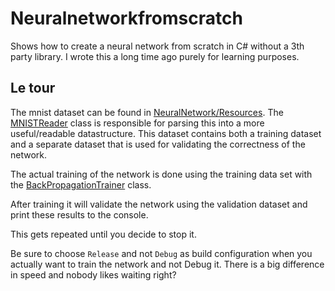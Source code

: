 # Neuralnetworkfromscratch
Shows how to create a neural network from scratch in C# without a 3th party library. I wrote this a long time ago purely for learning purposes.

## Le tour
The mnist dataset can be found in [NeuralNetwork/Resources](https://github.com/Barsonax/Neuralnetworkfromscratch/tree/master/NeuralNetwork/Resources). The [MNISTReader](https://github.com/Barsonax/Neuralnetworkfromscratch/blob/master/NeuralNetwork/MNISTReader.cs) class is responsible for parsing this into a more useful/readable datastructure. This dataset contains both a training dataset and a separate dataset that is used for validating the correctness of the network.

The actual training of the network is done using the training data set with the [BackPropagationTrainer](https://github.com/Barsonax/Neuralnetworkfromscratch/blob/master/NeuralNetwork/BackPropagationTrainer.cs) class.

After training it will validate the network using the validation dataset and print these results to the console.

This gets repeated until you decide to stop it.

Be sure to choose `Release` and not `Debug` as build configuration when you actually want to train the network and not Debug it. There is a big difference in speed and nobody likes waiting right?
